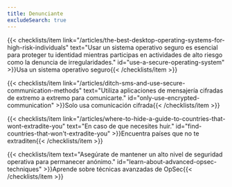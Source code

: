 ```yaml
---
title: Denunciante
excludeSearch: true
---
```

{{< checklists/item link="/articles/the-best-desktop-operating-systems-for-high-risk-individuals" text="Usar un sistema operativo seguro es esencial para proteger tu identidad mientras participas en actividades de alto riesgo como la denuncia de irregularidades." id="use-a-secure-operating-system" >}}Usa un sistema operativo seguro{{< /checklists/item >}}

{{< checklists/item link="/articles/ditch-sms-and-use-secure-communication-methods" text="Utiliza aplicaciones de mensajería cifradas de extremo a extremo para comunicarte." id="only-use-encrypted-communication" >}}Solo usa comunicación cifrada{{< /checklists/item >}}

{{< checklists/item link="/articles/where-to-hide-a-guide-to-countries-that-wont-extradite-you" text="En caso de que necesites huir." id="find-countries-that-won't-extradite-you" >}}Encuentra países que no te extraditen{{< /checklists/item >}}

{{< checklists/item text="Asegúrate de mantener un alto nivel de seguridad operativa para permanecer anónimo." id="learn-about-advanced-opsec-techniques" >}}Aprende sobre técnicas avanzadas de OpSec{{< /checklists/item >}}